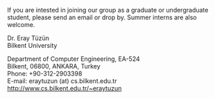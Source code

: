 If you are intested in joining our group as a graduate or undergraduate student, please send an email or drop by. Summer interns are also welcome.

Dr. Eray Tüzün  
Bilkent University  

Department of Computer Engineering, EA-524  
Bilkent, 06800, ANKARA, Turkey  
Phone: +90-312-2903398  
E-mail: eraytuzun (at) cs.bilkent.edu.tr  
http://www.cs.bilkent.edu.tr/~eraytuzun

